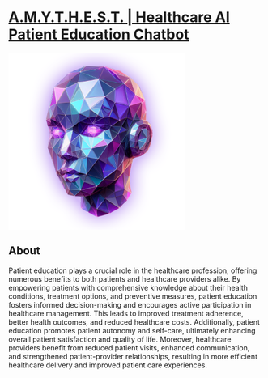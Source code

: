 [A.M.Y.T.H.E.S.T. | Healthcare AI Patient Education Chatbot](https://tyrawls.github.io/healthcare-ai-patient-education-chatbot)
==============================================================================================================================

<img align='center' width='350' height='350' src='docs/img/amythest.png' />

About
-----
Patient education plays a crucial role in the healthcare profession, offering numerous benefits to both patients and healthcare providers alike. 
By empowering patients with comprehensive knowledge about their health conditions, treatment options, and preventive measures, patient education 
fosters informed decision-making and encourages active participation in healthcare management. This leads to improved treatment adherence, better 
health outcomes, and reduced healthcare costs. Additionally, patient education promotes patient autonomy and self-care, ultimately enhancing 
overall patient satisfaction and quality of life. Moreover, healthcare providers benefit from reduced patient visits, enhanced communication, 
and strengthened patient-provider relationships, resulting in more efficient healthcare delivery and improved patient care experiences.

